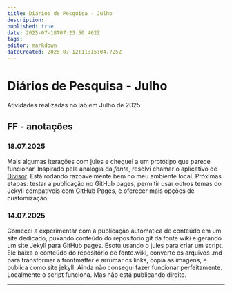 ```yaml
---
title: Diários de Pesquisa - Julho
description: 
published: true
date: 2025-07-18T07:23:50.462Z
tags: 
editor: markdown
dateCreated: 2025-07-12T11:15:04.725Z
---
```


# Diários de Pesquisa - Julho

Atividades realizadas no lab em Julho de 2025

## FF - anotações

### 18.07.2025

Mais algumas iterações com jules e cheguei a um protótipo que parece funcionar. Inspirado pela analogia da *fonte*, resolvi chamar o aplicativo de [Divisor](/projetos/divisor). Está rodando razoavelmente bem no meu ambiente local. Próximas etapas: testar a publicação no GitHub pages, permitir usar outros temas do Jekyll compatíveis com GitHub Pages, e oferecer mais opções de customização.

### 14.07.2025

Comecei a experimentar com a publicação automática de conteúdo em um site dedicado, puxando conteúdo do repositório git da fonte wiki e gerando um site Jekyll para GitHub pages. Esotu usando o jules para criar um script. Ele baixa o conteúdo do repositório de fonte.wiki, converte os arquivos .md para transformar a frontmatter e arrumar os links, copia as imagens, e publica como site jekyll. Ainda não consegui fazer funcionar perfeitamente. Localmente o script funciona. Mas não está publicando direito.

---